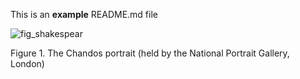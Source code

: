 This is an **example** README.md file

![fig_shakespear](figures/shakespear_portrait.jpg)

Figure 1. The Chandos portrait (held by the National Portrait Gallery, London)

